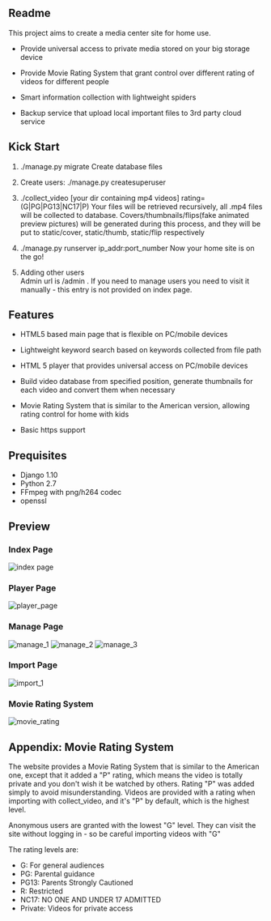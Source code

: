 ## Readme

This project aims to create a media center site for home use.

* Provide universal access to private media stored on your big storage device

* Provide Movie Rating System that grant control over different rating of videos for different people

* Smart information collection with lightweight spiders

* Backup service that upload local important files to 3rd party cloud service

## Kick Start

1. ./manage.py migrate
   Create database files

2. Create users:
   ./manage.py createsuperuser
   
3. ./collect_video [your dir containing mp4 videos] rating=(G|PG|PG13|NC17|P)
   Your files will be retrieved recursively, all .mp4 files will be collected to database.
   Covers/thumbnails/flips(fake animated preview pictures) will be generated during this process,
   and they will be put to static/cover, static/thumb, static/flip respectively
   
2. ./manage.py runserver ip_addr:port_number
   Now your home site is on the go!
   
4. Adding other users   
   Admin url is /admin . If you need to manage users you need to visit it manually - this entry is not provided on index page.

## Features

* HTML5 based main page that is flexible on PC/mobile devices

* Lightweight keyword search based on keywords collected from file path 

* HTML 5 player that provides  universal access on PC/mobile devices

* Build video database from specified position, generate thumbnails for each video and convert them when necessary

* Movie Rating System that is similar to the American version, allowing rating control for home with kids

* Basic https support

## Prequisites

* Django 1.10   
* Python 2.7  
* FFmpeg with png/h264 codec
* openssl


## Preview

### Index Page
![index page](http://wx1.sinaimg.cn/large/83e56decgy1fidix9ektmj20x70di7ff.jpg)

### Player Page
![player_page](http://wx4.sinaimg.cn/large/83e56decgy1fidix5wskuj20xk0qk4ko.jpg)

### Manage Page

![manage_1](http://wx1.sinaimg.cn/large/83e56decgy1fidix8fy76j20zy0n979j.jpg)
![manage_2](http://wx2.sinaimg.cn/large/83e56decgy1fidixa4v9qj215y0fswja.jpg)
![manage_3](http://wx3.sinaimg.cn/large/83e56decgy1fidix7nicdj20xm0b0wfo.jpg)

### Import Page
![import_1](http://wx2.sinaimg.cn/large/83e56decgy1fifusadx9wj219t0nv79h.jpg)

### Movie Rating System

![movie_rating](http://wx2.sinaimg.cn/large/83e56decgy1fidix6tp5ej20zj0n1n2v.jpg)


## Appendix: Movie Rating System
    
The website provides a Movie Rating System that is similar to the American one, except that it added a "P" rating, which means the video is totally private and you don't wish it be watched by others.
Rating "P" was added simply to avoid misunderstanding.
Videos are provided with a rating when importing with collect_video, and it's "P" by default, which is the highest level.

Anonymous users are granted with the lowest "G" level. They can visit the site without logging in - so be careful importing videos with "G"

 
The rating levels are: 

* G: For general audiences
* PG: Parental guidance
* PG13: Parents Strongly Cautioned
* R: Restricted
* NC17: NO ONE AND UNDER 17 ADMITTED
* Private: Videos for private access
